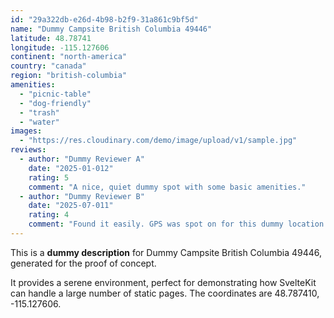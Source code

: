 ```yaml
---
id: "29a322db-e26d-4b98-b2f9-31a861c9bf5d"
name: "Dummy Campsite British Columbia 49446"
latitude: 48.78741
longitude: -115.127606
continent: "north-america"
country: "canada"
region: "british-columbia"
amenities:
  - "picnic-table"
  - "dog-friendly"
  - "trash"
  - "water"
images:
  - "https://res.cloudinary.com/demo/image/upload/v1/sample.jpg"
reviews:
  - author: "Dummy Reviewer A"
    date: "2025-01-012"
    rating: 5
    comment: "A nice, quiet dummy spot with some basic amenities."
  - author: "Dummy Reviewer B"
    date: "2025-07-011"
    rating: 4
    comment: "Found it easily. GPS was spot on for this dummy location."
---
```


This is a **dummy description** for Dummy Campsite British Columbia 49446, generated for the proof of concept.

It provides a serene environment, perfect for demonstrating how SvelteKit can handle a large number of static pages. The coordinates are 48.787410, -115.127606.
